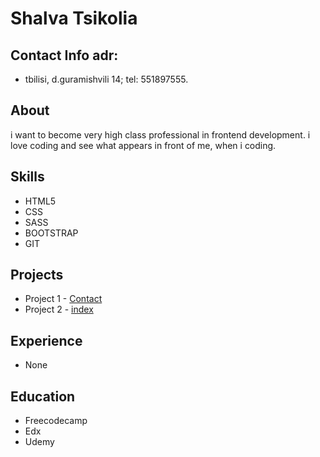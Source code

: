 # **Shalva Tsikolia**

## Contact Info adr: 
 * tbilisi, d.guramishvili 14; tel: 551897555.

## About
i want to become very high class professional in frontend development. i love coding and see what appears in front of me, when i coding. 

## Skills
* HTML5
* CSS
* SASS
* BOOTSTRAP
* GIT

## Projects
* Project 1 - <a href='https://github.com/ynwa-huh/contact-page'> Contact </a>
* Project 2 - <a href='https://github.com/ynwa-huh/index.html.github.io'> index </a>

## Experience
* None

## Education
* Freecodecamp
* Edx
* Udemy


